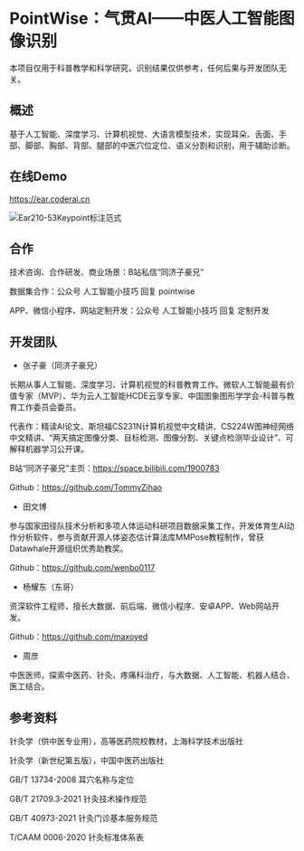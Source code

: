 # PointWise：气贯AI——中医人工智能图像识别

本项目仅用于科普教学和科学研究，识别结果仅供参考，任何后果与开发团队无关。

## 概述

基于人工智能、深度学习、计算机视觉、大语言模型技术，实现耳朵、舌面、手部、脚部、胸部、背部、腿部的中医穴位定位、语义分割和识别，用于辅助诊断。

## 在线Demo

https://ear.coderai.cn

![Ear210-53Keypoint标注范式](https://zihao-openmmlab.obs.cn-east-3.myhuaweicloud.com/20220610-mmpose/ear_keypoint_dataset/dataset_meta/Ear210_53Keypoint.jpg)

## 合作

技术咨询、合作研发、商业场景：B站私信“同济子豪兄”

数据集合作：公众号 人工智能小技巧 回复 pointwise

APP、微信小程序、网站定制开发：公众号 人工智能小技巧 回复 定制开发

## 开发团队

- 张子豪（同济子豪兄）

长期从事人工智能、深度学习、计算机视觉的科普教育工作。微软人工智能最有价值专家（MVP）、华为云人工智能HCDE云享专家、中国图象图形学学会-科普与教育工作委员会委员。

代表作：精读AI论文、斯坦福CS231N计算机视觉中文精讲、CS224W图神经网络中文精讲、“两天搞定图像分类、目标检测、图像分割、关键点检测毕业设计”、可解释机器学习公开课。

B站“同济子豪兄”主页：https://space.bilibili.com/1900783

Github：https://github.com/TommyZihao

- 田文博

参与国家田径队技术分析和多项人体运动科研项目数据采集工作，开发体育生AI动作分析软件，参与贡献开源人体姿态估计算法库MMPose教程制作，曾获Datawhale开源组织优秀助教奖。

Github：https://github.com/wenbo0117

- 杨耀东（东哥）

资深软件工程师，擅长大数据、前后端、微信小程序、安卓APP、Web网站开发。

Github：https://github.com/maxoyed

- 周彦

中医医师，探索中医药、针灸、疼痛科治疗，与大数据、人工智能、机器人结合、医工结合。

## 参考资料

针灸学（供中医专业用），高等医药院校教材，上海科学技术出版社

针灸学（新世纪第五版），中国中医药出版社

GB/T 13734-2008 耳穴名称与定位

GB/T 21709.3-2021 针灸技术操作规范

GB/T 40973-2021 针灸门诊基本服务规范

T/CAAM 0006-2020 针灸标准体系表




